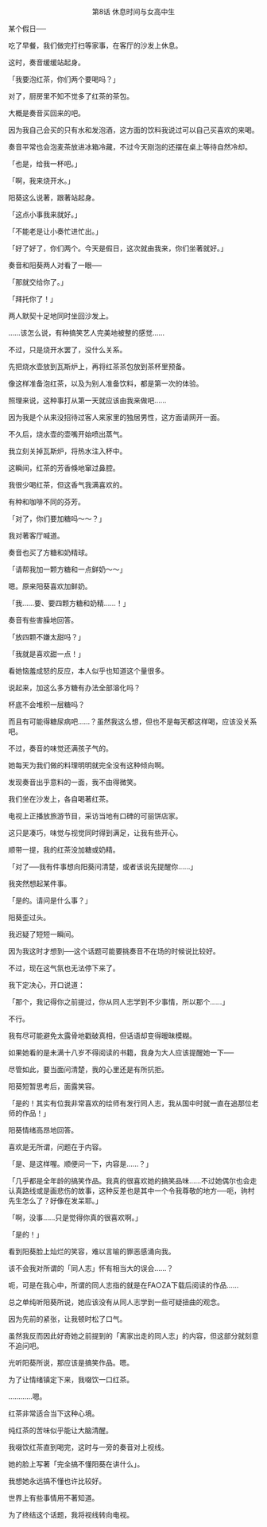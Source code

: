 <p align="center">第8话 休息时间与女高中生</p>

某个假日──

吃了早餐，我们做完打扫等家事，在客厅的沙发上休息。

这时，奏音缓缓站起身。

「我要泡红茶，你们两个要喝吗？」

对了，厨房里不知不觉多了红茶的茶包。

大概是奏音买回来的吧。

因为我自己会买的只有水和发泡酒，这方面的饮料我说过可以自己买喜欢的来喝。

奏音平常也会泡麦茶放进冰箱冷藏，不过今天刚泡的还摆在桌上等待自然冷却。

「也是，给我一杯吧。」

「啊，我来烧开水。」

阳葵这么说著，跟著站起身。

「这点小事我来就好。」

「不能老是让小奏忙进忙出。」

「好了好了，你们两个。今天是假日，这次就由我来，你们坐著就好。」

奏音和阳葵两人对看了一眼──

「那就交给你了。」

「拜托你了！」

两人默契十足地同时坐回沙发上。

……该怎么说，有种搞笑艺人完美地被整的感觉……

不过，只是烧开水罢了，没什么关系。

先把烧水壶放到瓦斯炉上，再将红茶茶包放到茶杯里预备。

像这样准备泡红茶，以及为别人准备饮料，都是第一次的体验。

照理来说，这种事打从第一天就应该由我来做吧……

因为我是个从来没招待过客人来家里的独居男性，这方面请网开一面。

不久后，烧水壶的壶嘴开始喷出蒸气。

我立刻关掉瓦斯炉，将热水注入杯中。

这瞬间，红茶的芳香倏地窜过鼻腔。

我很少喝红茶，但这香气我满喜欢的。

有种和咖啡不同的芬芳。

「对了，你们要加糖吗～～？」

我对著客厅喊道。

奏音也买了方糖和奶精球。

「请帮我加一颗方糖和一点鲜奶～～」

嗯。原来阳葵喜欢加鲜奶。

「我……要、要四颗方糖和奶精……！」

奏音有些害臊地回答。

「放四颗不嫌太甜吗？」

「我就是喜欢甜一点！」

看她恼羞成怒的反应，本人似乎也知道这个量很多。

说起来，加这么多方糖有办法全部溶化吗？

杯底不会堆积一层糖吗？

而且有可能得糖尿病吧……？虽然我这么想，但也不是每天都这样喝，应该没关系吧。

不过，奏音的味觉还满孩子气的。

她每天为我们做的料理明明就完全没有这种倾向啊。

发现奏音出乎意料的一面，我不由得微笑。

我们坐在沙发上，各自喝著红茶。

电视上正播放旅游节目，采访当地有口碑的可丽饼店家。

这只是凑巧，味觉与视觉同时得到满足，让我有些开心。

顺带一提，我的红茶没加糖或奶精。

「对了──我有件事想向阳葵问清楚，或者该说先提醒你……」

我突然想起某件事。

「是的。请问是什么事？」

阳葵歪过头。

我迟疑了短短一瞬间。

因为我这时才想到──这个话题可能要挑奏音不在场的时候说比较好。

不过，现在这气氛也无法停下来了。

我下定决心，开口说道：

「那个，我记得你之前提过，你从同人志学到不少事情，所以那个……」

不行。

我有尽可能避免太露骨地戳破真相，但话语却变得暧昧模糊。

如果她看的是未满十八岁不得阅读的书籍，我身为大人应该提醒她一下──

尽管如此，要当面问清楚，我的心里还是有所抗拒。

阳葵短暂思考后，面露笑容。

「是的！其实有位我非常喜欢的绘师有发行同人志，我从国中时就一直在追那位老师的作品！」

阳葵情绪高昂地回答。

喜欢是无所谓，问题在于内容。

「是、是这样喔。顺便问一下，内容是……？」

「几乎都是全年龄的搞笑作品。我真的很喜欢她的搞笑品味……不过她偶尔也会走认真路线或是画悲伤的故事，这种反差也是其中一个令我尊敬的地方──呃，驹村先生怎么了？好像在发呆耶。」

「啊，没事……只是觉得你真的很喜欢啊。」

「是的！」

看到阳葵脸上灿烂的笑容，难以言喻的罪恶感涌向我。

该不会我对所谓的「同人志」怀有相当大的误会……？

呃，可是在我心中，所谓的同人志指的就是在FA○ZA下载后阅读的作品……

总之单纯听阳葵所说，她应该没有从同人志学到一些可疑扭曲的观念。

因为先前的紧张，让我顿时松了口气。

虽然我反而因此好奇她之前提到的「离家出走的同人志」的内容，但这部分就刻意不追问吧。

光听阳葵所说，那应该是搞笑作品。嗯。

为了让情绪镇定下来，我啜饮一口红茶。

…………嗯。

红茶非常适合当下这种心境。

纯红茶的苦味似乎能让大脑清醒。

我啜饮红茶直到喝完，这时与一旁的奏音对上视线。

她的脸上写著「完全搞不懂阳葵在讲什么」。

我想她永远搞不懂也许比较好。

世界上有些事情用不著知道。

为了终结这个话题，我将视线转向电视。

